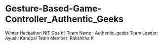 # Gesture-Based-Game-Controller_Authentic_Geeks
Winter Hackathon NIT Goa
hii
Team Name : Authentic_geeks
Team Leader: Ayushi Kandpal
Team Member: Rakshitha K
